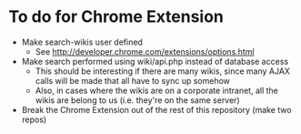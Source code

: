 To do for Chrome Extension
==========================

* Make search-wikis user defined
  * See http://developer.chrome.com/extensions/options.html
* Make search performed using wiki/api.php instead of database access
  * This should be interesting if there are many wikis, since many AJAX calls will be made that all have to sync up somehow
  * Also, in cases where the wikis are on a corporate intranet, all the wikis are belong to us (i.e. they're on the same server)
* Break the Chrome Extension out of the rest of this repository (make two repos)
